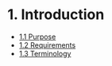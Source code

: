 # 1. Introduction

* [1.1 Purpose](Introduction/purpose.md)
* [1.2 Requirements](Introduction/requirements.md)
* [1.3 Terminology](Introduction/terminology.md)

